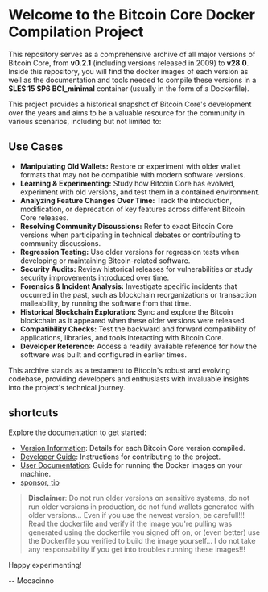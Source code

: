 # Welcome to the Bitcoin Core Docker Compilation Project

This repository serves as a comprehensive archive of all major versions of Bitcoin Core, from **v0.2.1** (including versions released in 2009) to **v28.0**. Inside this repository, you will find the docker images of each version as well as the documentation and tools needed to compile these versions in a **SLES 15 SP6 BCI_minimal** container (usually in the form of a Dockerfile).

This project provides a historical snapshot of Bitcoin Core's development over the years and aims to be a valuable resource for the community in various scenarios, including but not limited to:

## Use Cases

- **Manipulating Old Wallets:** Restore or experiment with older wallet formats that may not be compatible with modern software versions.
- **Learning & Experimenting:** Study how Bitcoin Core has evolved, experiment with old versions, and test them in a contained environment.
- **Analyzing Feature Changes Over Time:** Track the introduction, modification, or deprecation of key features across different Bitcoin Core releases.
- **Resolving Community Discussions:** Refer to exact Bitcoin Core versions when participating in technical debates or contributing to community discussions.
- **Regression Testing:** Use older versions for regression tests when developing or maintaining Bitcoin-related software.
- **Security Audits:** Review historical releases for vulnerabilities or study security improvements introduced over time.
- **Forensics & Incident Analysis:** Investigate specific incidents that occurred in the past, such as blockchain reorganizations or transaction malleability, by running the software from that time.
- **Historical Blockchain Exploration:** Sync and explore the Bitcoin blockchain as it appeared when these older versions were released.
- **Compatibility Checks:** Test the backward and forward compatibility of applications, libraries, and tools interacting with Bitcoin Core.
- **Developer Reference:** Access a readily available reference for how the software was built and configured in earlier times.

This archive stands as a testament to Bitcoin's robust and evolving codebase, providing developers and enthusiasts with invaluable insights into the project's technical journey.

## shortcuts

Explore the documentation to get started:

- [Version Information](./versions/Readme.md): Details for each Bitcoin Core version compiled.
- [Developer Guide](./developers/Readme.md): Instructions for contributing to the project.
- [User Documentation](./userdocs/Readme.md): Guide for running the Docker images on your machine.
- [sponsor, tip](./tip.md)

> **Disclaimer**: Do not run older versions on sensitive systems, do not run older versions in production, do not fund wallets generated with older versions... Even if you use the newest version, be carefull!!! Read the dockerfile and verify if the image you're pulling was generated using the dockerfile you signed off on, or (even better) use the Dockerfile you verified to build the image yourself... I do not take any responsability if you get into troubles running these images!!!

Happy experimenting!

-- Mocacinno

<!-- Google tag (gtag.js) -->
<script async src="https://www.googletagmanager.com/gtag/js?id=G-BPC6NC6FF9"></script>
<script>
  window.dataLayer = window.dataLayer || [];
  function gtag(){dataLayer.push(arguments);}
  gtag('js', new Date());

  gtag('config', 'G-BPC6NC6FF9');
</script>
